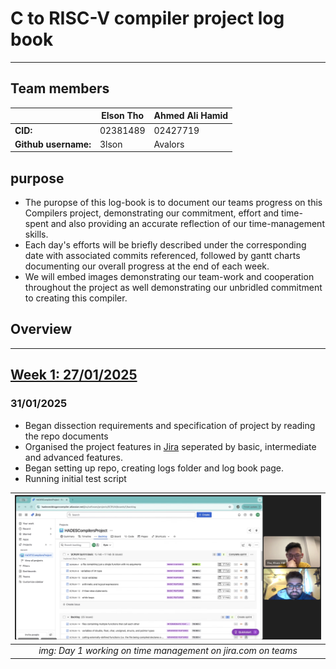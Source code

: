 # C to RISC-V compiler project log book
---
## Team members
||Elson Tho|Ahmed Ali Hamid|
|---|---|---|
|**CID:**|02381489|02427719|
|**Github username:**|3lson|Avalors|

## purpose
- The puropse of this log-book is to document our teams progress on this Compilers project, demonstrating our commitment, effort and time-spent and also providing an accurate reflection of our time-management skills.
- Each day's efforts will be briefly described under the corresponding date with associated commits referenced, followed by gantt charts documenting our overall progress at the end of each week.
- We will embed images demonstrating our team-work and cooperation throughout the project as well demonstrating our unbridled commitment to creating this compiler.

## Overview

---
## <ins>Week 1: 27/01/2025</ins>

### 31/01/2025
  - Began dissection requirements and specification of project by reading the repo documents
  - Organised the project features in [Jira](jira.com) seperated by basic, intermediate and advanced features.
  - Began setting up repo, creating logs folder and log book page.
  - Running initial test script

<div align="center">

|![alt text](<Screenshot 2025-02-15 164326.png>)|
|:--:|
|*img: Day 1 working on time management on jira.com on teams*|

</div>




